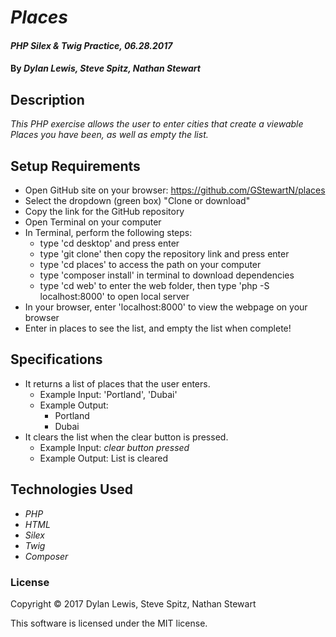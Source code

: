 # _Places_

#### _PHP Silex & Twig Practice, 06.28.2017_

#### By _**Dylan Lewis, Steve Spitz, Nathan Stewart**_

## Description

_This PHP exercise allows the user to enter cities that create a viewable Places you have been, as well as empty the list._

## Setup Requirements

* Open GitHub site on your browser: https://github.com/GStewartN/places
* Select the dropdown (green box) "Clone or download"
* Copy the link for the GitHub repository
* Open Terminal on your computer
* In Terminal, perform the following steps:
  * type 'cd desktop' and press enter
  * type 'git clone' then copy the repository link and press enter
  * type 'cd places' to access the path on your computer
  * type 'composer install' in terminal to download dependencies
  * type 'cd web' to enter the web folder, then type 'php -S localhost:8000' to open local server
* In your browser, enter 'localhost:8000' to view the webpage on your browser
* Enter in places to see the list, and empty the list when complete!

## Specifications
* It returns a list of places that the user enters.
  * Example Input: 'Portland', 'Dubai'
  * Example Output:
    * Portland
    * Dubai
* It clears the list when the clear button is pressed.
  * Example Input: *clear button pressed*
  * Example Output: List is cleared

## Technologies Used

* _PHP_
* _HTML_
* _Silex_
* _Twig_
* _Composer_

### License

Copyright &copy; 2017 Dylan Lewis, Steve Spitz, Nathan Stewart

This software is licensed under the MIT license.

